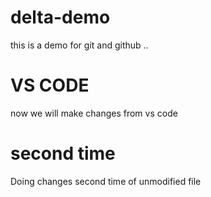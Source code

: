 # delta-demo
this is a demo for git and github ..

# VS CODE
now we will make changes from vs code

# second time
Doing changes second time of unmodified file

